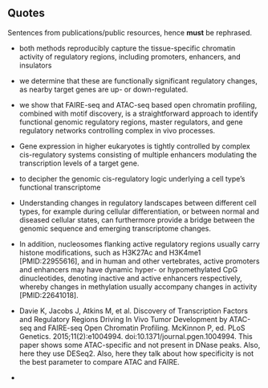Quotes
-----------

Sentences from publications/public resources, hence
**must** be rephrased.

- both methods reproducibly capture the tissue-specific chromatin activity of
  regulatory regions, including promoters, enhancers, and insulators

- we determine that these are functionally significant regulatory changes, as
  nearby target genes are up- or down-regulated.

- we show that FAIRE-seq and ATAC-seq based open chromatin profiling, combined
  with motif discovery, is a straightforward approach to identify functional
  genomic regulatory regions, master regulators, and gene regulatory networks
  controlling complex in vivo processes.

- Gene expression in higher eukaryotes is tightly controlled by complex
  cis-regulatory systems consisting of multiple enhancers modulating the
  transcription levels of a target gene.

- to decipher the genomic cis-regulatory logic underlying a cell type’s
  functional transcriptome

- Understanding changes in regulatory landscapes between different cell types,
  for example during cellular differentiation, or between normal and diseased
  cellular states, can furthermore provide a bridge between the genomic
  sequence and emerging transcriptome changes.

-  In addition, nucleosomes flanking active regulatory regions usually carry histone
modifications, such as H3K27Ac and H3K4me1 [PMID:22955616], and in human and other vertebrates, active
promoters and enhancers may have dynamic hyper- or hypomethylated CpG dinucleotides,
denoting inactive and active enhancers respectively, whereby changes in methylation
usually accompany changes in activity [PMID:22641018].

- Davie K, Jacobs J, Atkins M, et al. Discovery of Transcription Factors and Regulatory Regions Driving In Vivo Tumor Development by ATAC-seq and FAIRE-seq Open Chromatin Profiling. McKinnon P, ed. PLoS Genetics. 2015;11(2):e1004994. doi:10.1371/journal.pgen.1004994. This paper shows some ATAC-specific and not present in DNase peaks. Also,
here they use DESeq2. Also, here they talk about how specificity is not the best parameter to compare ATAC and FAIRE.

- 











